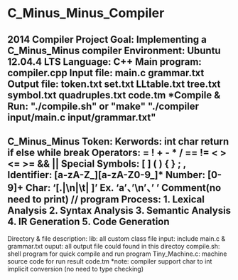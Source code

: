 C_Minus_Minus_Compiler
===============
2014 Compiler Project
Goal: Implementing a C_Minus_Minus compiler 
Environment: Ubuntu 12.04.4 LTS
Language: C++
Main program: compiler.cpp
Input file: main.c grammar.txt
Output file: token.txt set.txt LLtable.txt tree.txt symbol.txt quadruples.txt code.tm
*Compile & Run: "./compile.sh" or "make" "./compiler input/main.c input/grammar.txt"
---------------
C_Minus_Minus Token:
	Kerwords: int char return if else while break
	Operators: = ! + - * / == != < > <= >= && ||
	Special Symbols: [ ] ( ) { } ; ,
	Identifier: [a-zA-Z_][a-zA-Z0-9_]*
	Number: [0-9]+
	Char: ‘[.|\\n|\\t| ]’ Ex. ‘a’、’\n’、’ ’
	Comment(no need to print) //
program Process:
	1. Lexical Analysis
	2. Syntax Analysis
	3. Semantic Analysis
	4. IR Generation
	5. Code Generation
---------------
Directory & file description:
	lib: all custom class file
	input: include main.c & grammar.txt
	ouput: all output file could found in this directoy
	compile.sh: shell program for quick compile and run program
	Tiny_Machine.c: machine source code for run result code.tm
*note: compiler support char to int implicit conversion (no need to type checking)
